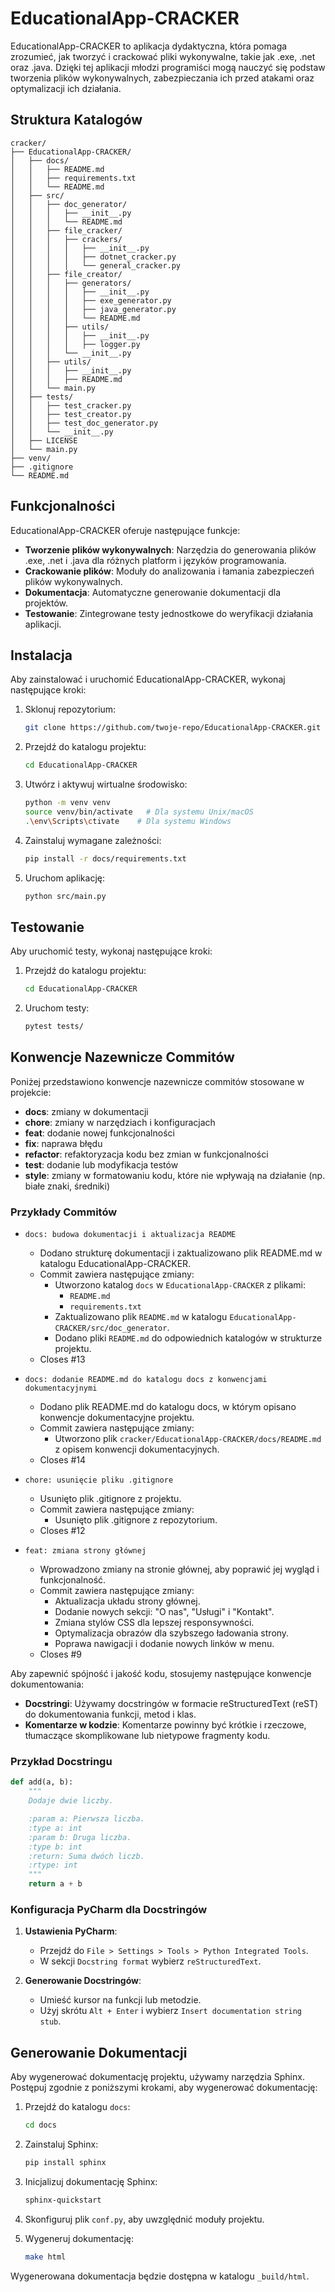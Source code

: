 
# EducationalApp-CRACKER

EducationalApp-CRACKER to aplikacja dydaktyczna, która pomaga zrozumieć, jak tworzyć i crackować pliki wykonywalne, takie jak .exe, .net oraz .java. Dzięki tej aplikacji młodzi programiści mogą nauczyć się podstaw tworzenia plików wykonywalnych, zabezpieczania ich przed atakami oraz optymalizacji ich działania. 

## Struktura Katalogów

```
cracker/
├── EducationalApp-CRACKER/
│   ├── docs/
│   │   ├── README.md
│   │   ├── requirements.txt
│   │   └── README.md
│   ├── src/
│   │   ├── doc_generator/
│   │   │   ├── __init__.py
│   │   │   └── README.md
│   │   ├── file_cracker/
│   │   │   ├── crackers/
│   │   │   │   ├── __init__.py
│   │   │   │   ├── dotnet_cracker.py
│   │   │   │   └── general_cracker.py
│   │   ├── file_creator/
│   │   │   ├── generators/
│   │   │   │   ├── __init__.py
│   │   │   │   ├── exe_generator.py
│   │   │   │   ├── java_generator.py
│   │   │   │   └── README.md
│   │   │   ├── utils/
│   │   │   │   ├── __init__.py
│   │   │   │   ├── logger.py
│   │   │   └── __init__.py
│   │   ├── utils/
│   │   │   ├── __init__.py
│   │   │   ├── README.md
│   │   └── main.py
│   ├── tests/
│   │   ├── test_cracker.py
│   │   ├── test_creator.py
│   │   ├── test_doc_generator.py
│   │   └── __init__.py
│   ├── LICENSE
│   └── main.py
├── venv/
├── .gitignore
└── README.md
```

## Funkcjonalności

EducationalApp-CRACKER oferuje następujące funkcje:

- **Tworzenie plików wykonywalnych**: Narzędzia do generowania plików .exe, .net i .java dla różnych platform i języków programowania.
- **Crackowanie plików**: Moduły do analizowania i łamania zabezpieczeń plików wykonywalnych.
- **Dokumentacja**: Automatyczne generowanie dokumentacji dla projektów.
- **Testowanie**: Zintegrowane testy jednostkowe do weryfikacji działania aplikacji.

## Instalacja

Aby zainstalować i uruchomić EducationalApp-CRACKER, wykonaj następujące kroki:

1. Sklonuj repozytorium:
   ```bash
   git clone https://github.com/twoje-repo/EducationalApp-CRACKER.git
   ```

2. Przejdź do katalogu projektu:
   ```bash
   cd EducationalApp-CRACKER
   ```

3. Utwórz i aktywuj wirtualne środowisko:
   ```bash
   python -m venv venv
   source venv/bin/activate   # Dla systemu Unix/macOS
   .\env\Scripts\ctivate    # Dla systemu Windows
   ```

4. Zainstaluj wymagane zależności:
   ```bash
   pip install -r docs/requirements.txt
   ```

5. Uruchom aplikację:
   ```bash
   python src/main.py
   ```

## Testowanie

Aby uruchomić testy, wykonaj następujące kroki:

1. Przejdź do katalogu projektu:
   ```bash
   cd EducationalApp-CRACKER
   ```

2. Uruchom testy:
   ```bash
   pytest tests/
   ```

## Konwencje Nazewnicze Commitów

Poniżej przedstawiono konwencje nazewnicze commitów stosowane w projekcie:

- **docs**: zmiany w dokumentacji
- **chore**: zmiany w narzędziach i konfiguracjach
- **feat**: dodanie nowej funkcjonalności
- **fix**: naprawa błędu
- **refactor**: refaktoryzacja kodu bez zmian w funkcjonalności
- **test**: dodanie lub modyfikacja testów
- **style**: zmiany w formatowaniu kodu, które nie wpływają na działanie (np. białe znaki, średniki)

### Przykłady Commitów

- `docs: budowa dokumentacji i aktualizacja README`
  - Dodano strukturę dokumentacji i zaktualizowano plik README.md w katalogu EducationalApp-CRACKER.
  - Commit zawiera następujące zmiany:
    - Utworzono katalog `docs` w `EducationalApp-CRACKER` z plikami:
      - `README.md`
      - `requirements.txt`
    - Zaktualizowano plik `README.md` w katalogu `EducationalApp-CRACKER/src/doc_generator`.
    - Dodano pliki `README.md` do odpowiednich katalogów w strukturze projektu.
  - Closes #13

- `docs: dodanie README.md do katalogu docs z konwencjami dokumentacyjnymi`
  - Dodano plik README.md do katalogu docs, w którym opisano konwencje dokumentacyjne projektu.
  - Commit zawiera następujące zmiany:
    - Utworzono plik `cracker/EducationalApp-CRACKER/docs/README.md` z opisem konwencji dokumentacyjnych.
  - Closes #14

- `chore: usunięcie pliku .gitignore`
  - Usunięto plik .gitignore z projektu.
  - Commit zawiera następujące zmiany:
    - Usunięto plik .gitignore z repozytorium.
  - Closes #12

- `feat: zmiana strony głównej`
  - Wprowadzono zmiany na stronie głównej, aby poprawić jej wygląd i funkcjonalność.
  - Commit zawiera następujące zmiany:
    - Aktualizacja układu strony głównej.
    - Dodanie nowych sekcji: "O nas", "Usługi" i "Kontakt".
    - Zmiana stylów CSS dla lepszej responsywności.
    - Optymalizacja obrazów dla szybszego ładowania strony.
    - Poprawa nawigacji i dodanie nowych linków w menu.
  - Closes #9


Aby zapewnić spójność i jakość kodu, stosujemy następujące konwencje dokumentowania:

- **Docstringi**: Używamy docstringów w formacie reStructuredText (reST) do dokumentowania funkcji, metod i klas.
- **Komentarze w kodzie**: Komentarze powinny być krótkie i rzeczowe, tłumaczące skomplikowane lub nietypowe fragmenty kodu.

### Przykład Docstringu

```python
def add(a, b):
    """
    Dodaje dwie liczby.

    :param a: Pierwsza liczba.
    :type a: int
    :param b: Druga liczba.
    :type b: int
    :return: Suma dwóch liczb.
    :rtype: int
    """
    return a + b
```

### Konfiguracja PyCharm dla Docstringów

1. **Ustawienia PyCharm**:
   - Przejdź do `File > Settings > Tools > Python Integrated Tools`.
   - W sekcji `Docstring format` wybierz `reStructuredText`.

2. **Generowanie Docstringów**:
   - Umieść kursor na funkcji lub metodzie.
   - Użyj skrótu `Alt + Enter` i wybierz `Insert documentation string stub`.

## Generowanie Dokumentacji

Aby wygenerować dokumentację projektu, używamy narzędzia Sphinx. Postępuj zgodnie z poniższymi krokami, aby wygenerować dokumentację:

1. Przejdź do katalogu `docs`:
   ```bash
   cd docs
   ```

2. Zainstaluj Sphinx:
   ```bash
   pip install sphinx
   ```

3. Inicjalizuj dokumentację Sphinx:
   ```bash
   sphinx-quickstart
   ```

4. Skonfiguruj plik `conf.py`, aby uwzględnić moduły projektu.

5. Wygeneruj dokumentację:
   ```bash
   make html
   ```

Wygenerowana dokumentacja będzie dostępna w katalogu `_build/html`.


